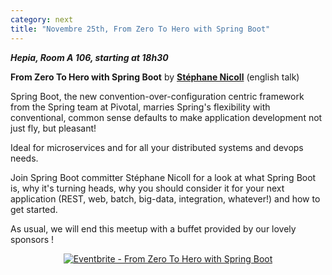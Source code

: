 ```yaml
---
category: next
title: "Novembre 25th, From Zero To Hero with Spring Boot"
---
```


***Hepia, Room A 106, starting at 18h30***

**From Zero To Hero with Spring Boot** by **[Stéphane Nicoll](/jug/speakers.html?key=stephane_nicoll)** (english talk)

Spring Boot, the new convention-over-configuration centric framework from the Spring team at Pivotal, marries Spring's flexibility with conventional, common sense defaults to make application development not just fly, but pleasant! 

Ideal for microservices and for all your distributed systems and devops needs. 

Join Spring Boot committer Stéphane Nicoll for a look at what Spring Boot is, why it's turning heads, why you should consider it for your next application (REST, web, batch, big-data, integration, whatever!) and how to get started.

As usual, we will end this meetup with a buffet provided by our lovely sponsors !

<center><a href="http://www.eventbrite.fr/e/from-zero-to-hero-with-spring-boot-registration-14412984625?ref=ebtn" target="_blank"><img src="https://www.eventbrite.fr/custombutton?eid=14412984625" alt="Eventbrite - From Zero To Hero with Spring Boot" /></a></center>